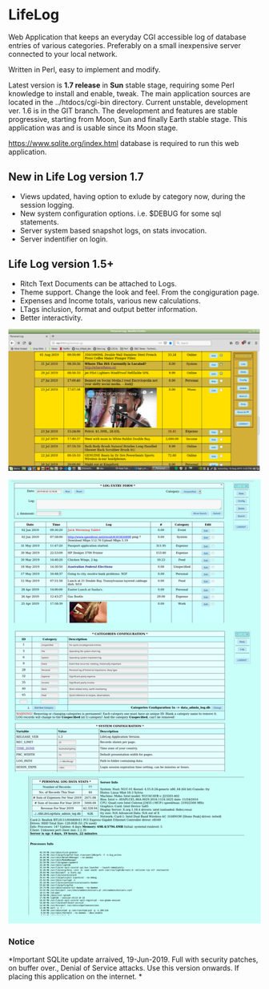 # LifeLog


Web Application that keeps an everyday CGI accessible log of database entries of various categories.
Preferably on a small inexpensive server connected to your local network.

Written in Perl, easy to implement and modify.

Latest  version is **1.7 release** in **Sun** stable stage, requiring some Perl knowledge to install and enable, tweak. The main application sources are located in the ../htdocs/cgi-bin directory. Current unstable, development ver. 1.6 is in the GIT branch. The development and features are stable progressive, starting from Moon, Sun and finally Earth stable stage. This application was and is usable since its Moon stage.

https://www.sqlite.org/index.html database is required to run this web application.


## New in Life Log version 1.7

- Views updated, having option to exlude by category now, during the session logging.
- New system configuration options. i.e. $DEBUG for some sql statements.
- Server system based snapshot logs, on stats invocation.
- Server indentifier on login.

## Life Log version 1.5+

- Ritch Text Documents can be attached to Logs.
- Theme support. Change the look and feel. From the congiguration page.
- Expenses and Income totals, various new calculations.
- LTags inclusion, format and output better information.
- Better interactivity.

![Sample](VS-on-METABOX-42.png)



![Sample](VS-on-METABOX-34.png)

### Notice
*Important SQLite update arraived, 19-Jun-2019. Full with security patches, on buffer over., Denial of Service attacks. Use this version onwards. If placing this application on the internet.
*
